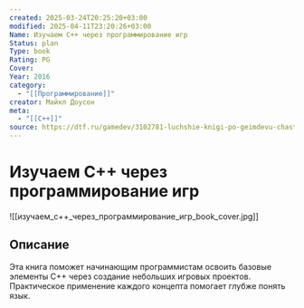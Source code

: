 ```yaml
---
created: 2025-03-24T20:25:20+03:00
modified: 2025-04-11T23:20:26+03:00
Name: Изучаем C++ через программирование игр
Status: plan
Type: book
Rating: PG
Cover: 
Year: 2016
category:
  - "[[Программирование]]"
creator: Майкл Доусон
meta:
  - "[[C++]]"
source: https://dtf.ru/gamedev/3102781-luchshie-knigi-po-geimdevu-chast-2
---
```


# Изучаем C++ через программирование игр


![[изучаем_c++_через_программирование_игр_book_cover.jpg]]


## Описание

Эта книга поможет начинающим программистам освоить базовые элементы C++ через создание небольших игровых проектов. Практическое применение каждого концепта помогает глубже понять язык.
